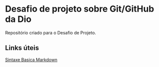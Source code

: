 # Desafio de projeto sobre Git/GitHub da Dio
Repositório criado para o Desafio de Projeto.


## Links úteis
[Sintaxe Basica Markdown](https://www.markdownguide.org/basic-syntax/)

